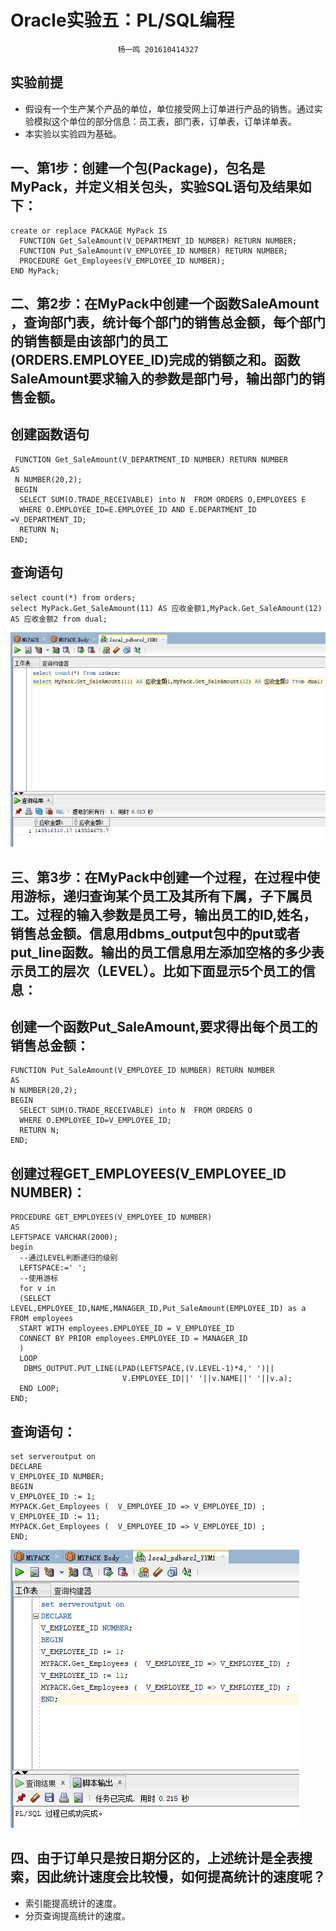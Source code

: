 **Oracle实验五：PL/SQL编程**  
========
                            杨一鸣 201610414327
实验前提
-------
- 假设有一个生产某个产品的单位，单位接受网上订单进行产品的销售。通过实验模拟这个单位的部分信息：员工表，部门表，订单表，订单详单表。
- 本实验以实验四为基础。

一、第1步：创建一个包(Package)，包名是MyPack，并定义相关包头，实验SQL语句及结果如下：
-------
    create or replace PACKAGE MyPack IS
      FUNCTION Get_SaleAmount(V_DEPARTMENT_ID NUMBER) RETURN NUMBER;
      FUNCTION Put_SaleAmount(V_EMPLOYEE_ID NUMBER) RETURN NUMBER;
      PROCEDURE Get_Employees(V_EMPLOYEE_ID NUMBER);
    END MyPack;
 
二、第2步：在MyPack中创建一个函数SaleAmount ，查询部门表，统计每个部门的销售总金额，每个部门的销售额是由该部门的员工(ORDERS.EMPLOYEE_ID)完成的销额之和。函数SaleAmount要求输入的参数是部门号，输出部门的销售金额。
---------
## 创建函数语句
     FUNCTION Get_SaleAmount(V_DEPARTMENT_ID NUMBER) RETURN NUMBER
    AS
     N NUMBER(20,2);
     BEGIN
      SELECT SUM(O.TRADE_RECEIVABLE) into N  FROM ORDERS O,EMPLOYEES E
      WHERE O.EMPLOYEE_ID=E.EMPLOYEE_ID AND E.DEPARTMENT_ID =V_DEPARTMENT_ID;
      RETURN N;
    END;
## 查询语句
    select count(*) from orders;
    select MyPack.Get_SaleAmount(11) AS 应收金额1,MyPack.Get_SaleAmount(12) AS 应收金额2 from dual;
![image](https://github.com/snowball1998/Oracle/blob/master/test5/1.png)  


三、第3步：在MyPack中创建一个过程，在过程中使用游标，递归查询某个员工及其所有下属，子下属员工。过程的输入参数是员工号，输出员工的ID,姓名，销售总金额。信息用dbms_output包中的put或者put_line函数。输出的员工信息用左添加空格的多少表示员工的层次（LEVEL）。比如下面显示5个员工的信息：
---------
## 创建一个函数Put_SaleAmount,要求得出每个员工的销售总金额：
    FUNCTION Put_SaleAmount(V_EMPLOYEE_ID NUMBER) RETURN NUMBER
    AS
    N NUMBER(20,2);
    BEGIN
      SELECT SUM(O.TRADE_RECEIVABLE) into N  FROM ORDERS O
      WHERE O.EMPLOYEE_ID=V_EMPLOYEE_ID;
      RETURN N;
    END;  
    
## 创建过程GET_EMPLOYEES(V_EMPLOYEE_ID NUMBER)：
    PROCEDURE GET_EMPLOYEES(V_EMPLOYEE_ID NUMBER)
    AS
    LEFTSPACE VARCHAR(2000);
    begin
      --通过LEVEL判断递归的级别
      LEFTSPACE:=' ';
      --使用游标
      for v in
      (SELECT LEVEL,EMPLOYEE_ID,NAME,MANAGER_ID,Put_SaleAmount(EMPLOYEE_ID) as a FROM employees
      START WITH employees.EMPLOYEE_ID = V_EMPLOYEE_ID
      CONNECT BY PRIOR employees.EMPLOYEE_ID = MANAGER_ID
      )
      LOOP
       DBMS_OUTPUT.PUT_LINE(LPAD(LEFTSPACE,(V.LEVEL-1)*4,' ')||
                             V.EMPLOYEE_ID||' '||v.NAME||' '||v.a);
      END LOOP;
    END;  
    
## 查询语句：
    set serveroutput on
    DECLARE
    V_EMPLOYEE_ID NUMBER;    
    BEGIN
    V_EMPLOYEE_ID := 1;
    MYPACK.Get_Employees (  V_EMPLOYEE_ID => V_EMPLOYEE_ID) ;  
    V_EMPLOYEE_ID := 11;
    MYPACK.Get_Employees (  V_EMPLOYEE_ID => V_EMPLOYEE_ID) ;    
    END;  
 ![image](https://github.com/snowball1998/Oracle/blob/master/test5/2.png)  

四、由于订单只是按日期分区的，上述统计是全表搜索，因此统计速度会比较慢，如何提高统计的速度呢？
--------
- 索引能提高统计的速度。
- 分页查询提高统计的速度。
